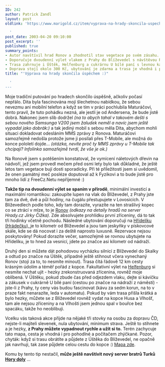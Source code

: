 ```yaml
---
ID: 242
author: Patrick Zandl
layout: post
oldlink: 'https://www.marigold.cz/item/vyprava-na-hrady-skoncila-uspechem

  '
post_date: 2003-04-20 09:10:00
post_excerpt: ''
published: true
summary_points:
- Autor navštívil hrad Ronov a zhodnotil stav vegetace po svém zásahu.
- Doporučuje dvoudenní výlet vlakem z Prahy do Blíževedel s návštěvou Ronova a Hřídelíku.
- Trasa zahrnuje i Úštěk, Helfenburg a cukrárnu U bílé paní s levnou kávou.
- Doprava stojí okolo 300 Kč, ubytování je zdarma a trasa je vhodná i pro začátečníky.
title: "'Výprava na hrady skončila úspěchem :)"

  '
---
```


<p>
Moje tradiční putování po hradech skončilo úspěšně, ačkoliv počasí nepřálo. Dita byla fascinována mojí šlechetnou nabídkou, že sebou nevezmu ani mobilní telefon a když se tím v práci pochlubila Maturáčovi, tento pravil, že tuto pohádku nezná, ale jestli je od Andersena, že bude jistě dobrá. Nakonec jsem slib dodržel <EM>(na to abych tahal v takovém dešti s sebou nového Samsunga V200 jsem žaludek neměl a navíc jsem ještě vypadal jako dobrák:)</EM> a tak jediný mobil s sebou měla Dita, abychom mohli situaci dokladovat odesláním MMS zprávy z Ronova. Maturáčovi samozřejmě nedošla protože&#160;jsme ji posílali přes T-Mobile, ale možná do konce pololetí dojde... <EM>(otázka, nevíte proč ty MMS zprávy u T-Mobile tak chcípají? Infolinka samozřejmě tvrdí, že vše je ok.)</EM></p>

<p>
Na Ronově jsem s potěšením konstatoval, že vymícení náletových dřevin na nádvoří, jež jsem provedl mečem před osmi lety bylo tak důkladné, že ještě letos tam vegetace bují dosti sporadicky. Při té příležitosti jsem si uvědomil, že onen památný meč posléze doputoval až k Fyzikovi a to bude jistě pro mnoho lidí z FreeCz.Netu nepříjemné :)</p>

<p>
<STRONG>Takže tip na dvoudenní výlet se spaním v přírodě</STRONG>, minimální investicí a maximální romantikou: zakoupíte lupen na vlak do Blíževedel, z Prahy jste tam za dvě, dvě a půl hodiny, na čugálu přestupujete v Lovosicích. V Blíževedlech podle toho, kdy tam dorazíte, vyrazíte na ten strašlivý kopec co se ztrácí v mlze, to je <A href="http://www.hrady.cz/index.php?OID=266" target=_blank>Ronov</A>&#160;<EM>(odkazy na detaily hradů&#160;na server Hrady.cz Jirky Čížka).</EM> Zde absolvujete prohlídku první zříceniny, dá to tak tři hodinky včetně pochodu. Následné ubytování doporučuji na <A href="http://www.hrady.cz/index.php?OID=350" target=_blank>Hřídelíku (Hrádečku), </A>je to kilometr od Blíževedel a jsou tam jeskyňky v pískovcové skále, kde se dá nocovat i za deště naprosto luxusně. Rezervace nejsou poskytovány! Pokud dorazíte večer, samozřejmě se rovnou ubytujete na Hřídelíku, je to hned za vesnicí, jdete po značce asi kilometr od nádraží. </p>

<p>
Druhý den si můžete dát pohodovou vycházku silnicí z Blíževedel do Skalky a odtud po značce na Úštěk, případně ještě stihnout včera vynechaný Ronov (stojí za to, to nesmíte minout). Trasa čítá řádově 12 km cesty krásným údolím a téměř pořád z kopce. Fakultativní výlet na <A href="http://www.hrady.cz/index.php?OID=356" target=_blank>Helfenburg</A> si nesmíte nechat ujít - hezky zrekonstruovaná zřícenina, rovněž moje oblíbená. V Úštěku, pokud zbude čas před odjezdem vlaku, dejte si kávičku a zákusek v cukrárně U bílé paní (cestou po značce na nádraží z náměstí) - jste-li z Prahy, ty ceny vás budou fascinovat (kávu za sedm korun, na to v praze fakt nenarazíte, leda v automatu). Pokud by vám trasa přišla krátká a bylo hezky, můžete se z Blíževedel rovněž vydat na kopce Husa a Vlhošť, tam ale nejsou zříceniny a na Vlhošti jsem jednou spal v bouřce bez spacáku, takže ho neoblibuji.</p>

<p>
Vcelku vás taková akce přijde na nějaké tři stovky na osobu za dopravu ČD, nejste-li majiteli slevenek, nula ubytování, minimum strava. Ještě to stihnete a je hezky, <STRONG>z Prahy můžete vypadnout rychle a užít si to.</STRONG> Terén zachycuje tato mapa, cesta je vhodná i pro pohodlné a počítačem zhýčkané. Pozor, chyták: když si trasu obrátíte a půjdete z Úštěka do Blíževedel, ne opačně jak navrhuji, tak zase půjdete celou cestu do kopce :) <A href="http://mapy.atlas.cz/aquariusnet/frm_map.asp?S_LAYERS=&amp;S_CT=mapy&amp;S_LANG=CZ&amp;S_BGC=%232165C6&amp;S_PTRDS=AtlasCR&amp;S_CY=736418&amp;S_ID=1594&amp;S_SX=984246.6666666666&amp;S_IS_IE=True&amp;S_NW=1&amp;S_IMGW=450&amp;S_OVERLAY=&amp;S_UserID=&amp;S_ID_SM=15580&amp;S_NAME=Autobusov%E9+zast%E1vky+Bl%ED%9Eevedly+%5B%2ACZ%2DCL%5D%2C%2C%9Eel%2Est%2E&amp;S_LAY=200102&amp;S_PTRSC=64000&amp;S_PTRY=736418&amp;S_IMGH=700&amp;S_PTRX=984376&amp;S_PTR=1&amp;S_NH=2&amp;S_CX=984376&amp;S_SC=64000&amp;S_SY=734580&amp;S_DS=AtlasCR&amp;S_ROUTEID=0&amp;NW=2&amp;NH=2" target=_blank>Mapa zde</A>. &#160;</p>

<p>
Komu by tento tip nestačil, <STRONG>může ještě navštívit nový server bratrů Turků </STRONG><A href="http://www.horydoly.cz/" target=_blank><STRONG>Hory doly</STRONG></A> ...</p>